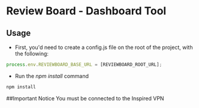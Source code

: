 # Review Board - Dashboard Tool


## Usage
- First, you'd need to create a config.js file on the root of the project, with the following:
```javascript
process.env.REVIEWBOARD_BASE_URL = [REVIEWBOARD_ROOT_URL];
```

- Run the *npm install* command
```javascript
npm install
```


##Important Notice
You must be connected to the Inspired VPN


